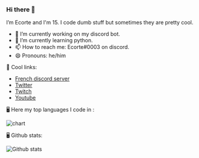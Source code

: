 ### Hi there 👋
I’m Ecorte and I'm 15.
I code dumb stuff but sometimes they are pretty cool.

- 🔭 I’m currently working on my discord bot.
- 🌱 I’m currently learning python.
- 📫 How to reach me: Ecorte#0003 on discord.
- 😄 Pronouns: he/him

🔗 Cool links:

- [French discord server](https://discord.gg/8bpy2PC)
- [Twitter](https://twitter.com/Ecorteyt)
- [Twitch](https://www.twitch.tv/ecorte)
- [Youtube](https://www.youtube.com/channel/UCOLeHMtMSE4w6jpFGh1AAdA)

🖥️ Here my top languages I code in :

![chart](https://wakatime.com/share/@Ecorte/5233d777-0ee5-47be-ad89-f613f30560bf.png)

🖥️ Github stats:

![Github stats](https://github-readme-stats.vercel.app/api?username=Ecorte&theme=dark&count_private=true)
